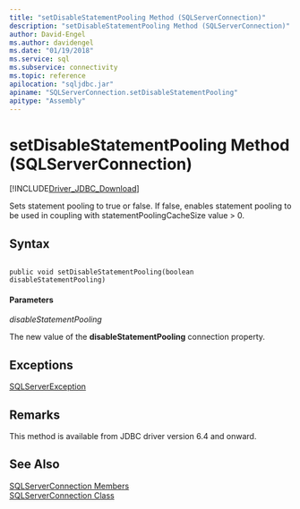 ```yaml
---
title: "setDisableStatementPooling Method (SQLServerConnection)"
description: "setDisableStatementPooling Method (SQLServerConnection)"
author: David-Engel
ms.author: davidengel
ms.date: "01/19/2018"
ms.service: sql
ms.subservice: connectivity
ms.topic: reference
apilocation: "sqljdbc.jar"
apiname: "SQLServerConnection.setDisableStatementPooling"
apitype: "Assembly"
---
```

# setDisableStatementPooling Method (SQLServerConnection)
[!INCLUDE[Driver_JDBC_Download](../../../includes/driver_jdbc_download.md)]

 Sets statement pooling to true or false. If false, enables statement pooling to be used in coupling with statementPoolingCacheSize value > 0.

## Syntax  
  
```  
  
public void setDisableStatementPooling(boolean disableStatementPooling)  
```  

#### Parameters  
 *disableStatementPooling*  
  
 The new value of the **disableStatementPooling** connection property.  
 
## Exceptions  
 [SQLServerException](../../../connect/jdbc/reference/sqlserverexception-class.md)  
 
## Remarks  
 This method is available from JDBC driver version 6.4 and onward.
 
## See Also  
 [SQLServerConnection Members](../../../connect/jdbc/reference/sqlserverconnection-members.md)   
 [SQLServerConnection Class](../../../connect/jdbc/reference/sqlserverconnection-class.md)  
  
  
